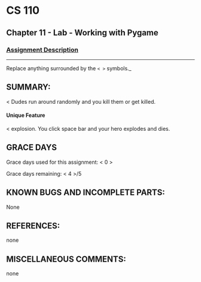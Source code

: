 # CS 110
## Chapter 11 - Lab - Working with Pygame


### [Assignment Description](https://docs.google.com/document/d/1kFLQs7Lepb8hcYOrZq5scmRmdcNkIwWZ6Kb85_0bCVY/edit?usp=sharing)

***
Replace anything surrounded by the `< >` symbols._

## SUMMARY:
 < Dudes run around randomly and you kill them or get killed.
#### Unique Feature
 < explosion. You click space bar and your hero explodes and dies.

## GRACE DAYS
Grace days used for this assignment: < 0 >

Grace days remaining: < 4 >/5

## KNOWN BUGS AND INCOMPLETE PARTS:
None
## REFERENCES:
none
## MISCELLANEOUS COMMENTS:
none